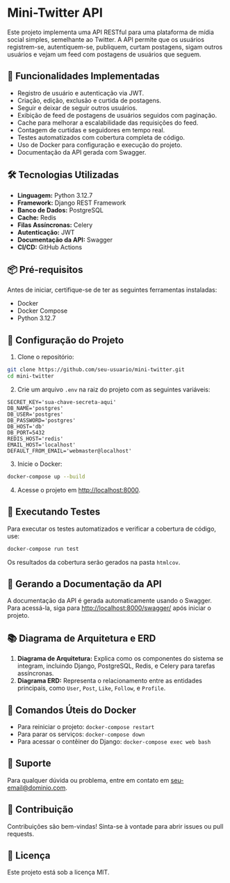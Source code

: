 
# Mini-Twitter API

Este projeto implementa uma API RESTful para uma plataforma de mídia social simples, semelhante ao Twitter. A API permite que os usuários registrem-se, autentiquem-se, publiquem, curtam postagens, sigam outros usuários e vejam um feed com postagens de usuários que seguem.

## 🏁 Funcionalidades Implementadas

- Registro de usuário e autenticação via JWT.
- Criação, edição, exclusão e curtida de postagens.
- Seguir e deixar de seguir outros usuários.
- Exibição de feed de postagens de usuários seguidos com paginação.
- Cache para melhorar a escalabilidade das requisições do feed.
- Contagem de curtidas e seguidores em tempo real.
- Testes automatizados com cobertura completa de código.
- Uso de Docker para configuração e execução do projeto.
- Documentação da API gerada com Swagger.

## 🛠️ Tecnologias Utilizadas

- **Linguagem:** Python 3.12.7
- **Framework:** Django REST Framework
- **Banco de Dados:** PostgreSQL
- **Cache:** Redis
- **Filas Assíncronas:** Celery
- **Autenticação:** JWT
- **Documentação da API:** Swagger
- **CI/CD:** GitHub Actions

## 📦 Pré-requisitos

Antes de iniciar, certifique-se de ter as seguintes ferramentas instaladas:

- Docker
- Docker Compose
- Python 3.12.7

## 🚀 Configuração do Projeto

1. Clone o repositório:

```bash
git clone https://github.com/seu-usuario/mini-twitter.git
cd mini-twitter
```

2. Crie um arquivo `.env` na raiz do projeto com as seguintes variáveis:

```env
SECRET_KEY='sua-chave-secreta-aqui'
DB_NAME='postgres'
DB_USER='postgres'
DB_PASSWORD='postgres'
DB_HOST='db'
DB_PORT=5432
REDIS_HOST='redis'
EMAIL_HOST='localhost'
DEFAULT_FROM_EMAIL='webmaster@localhost'
```

3. Inicie o Docker:

```bash
docker-compose up --build
```

4. Acesse o projeto em [http://localhost:8000](http://localhost:8000).

## 🧪 Executando Testes

Para executar os testes automatizados e verificar a cobertura de código, use:

```bash
docker-compose run test
```

Os resultados da cobertura serão gerados na pasta `htmlcov`.

## 📜 Gerando a Documentação da API

A documentação da API é gerada automaticamente usando o Swagger. Para acessá-la, siga para [http://localhost:8000/swagger/](http://localhost:8000/swagger/) após iniciar o projeto.

## 📚 Diagrama de Arquitetura e ERD

1. **Diagrama de Arquitetura:** Explica como os componentes do sistema se integram, incluindo Django, PostgreSQL, Redis, e Celery para tarefas assíncronas.
2. **Diagrama ERD:** Representa o relacionamento entre as entidades principais, como `User`, `Post`, `Like`, `Follow`, e `Profile`.

## 🐳 Comandos Úteis do Docker

- Para reiniciar o projeto: `docker-compose restart`
- Para parar os serviços: `docker-compose down`
- Para acessar o contêiner do Django: `docker-compose exec web bash`

## 📧 Suporte

Para qualquer dúvida ou problema, entre em contato em [seu-email@dominio.com](mailto:seu-email@dominio.com).

## 🤝 Contribuição

Contribuições são bem-vindas! Sinta-se à vontade para abrir issues ou pull requests.

## 📝 Licença

Este projeto está sob a licença MIT.
